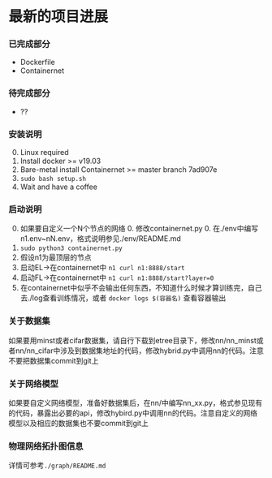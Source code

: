 # 最新的项目进展
### 已完成部分
- Dockerfile
- Containernet
### 待完成部分
- ??
### 安装说明
0. Linux required
0. Install docker >= v19.03
0. Bare-metal install Containernet >= master branch 7ad907e
0. ```sudo bash setup.sh```
0. Wait and have a coffee
### 启动说明
0. 如果要自定义一个N个节点的网络
    0. 修改containernet.py
    0. 在./env中编写n1.env~nN.env，格式说明参见./env/README.md
0. ```sudo python3 containernet.py```
0. 假设n1为最顶层的节点
0. 启动EL->在containernet中 ```n1 curl n1:8888/start```
0. 启动FL->在containernet中 ```n1 curl n1:8888/start?layer=0```
0. 在containernet中似乎不会输出任何东西，不知道什么时候才算训练完，自己去./log查看训练情况，或者 ```docker logs $(容器名)``` 查看容器输出
### 关于数据集
如果要用minst或者cifar数据集，请自行下载到etree目录下，修改nn/nn_minst或者nn/nn_cifar中涉及到数据集地址的代码，修改hybrid.py中调用nn的代码。注意不要把数据集commit到git上
### 关于网络模型
如果要自定义网络模型，准备好数据集后，在nn/中编写nn_xx.py，格式参见现有的代码，暴露出必要的api，修改hybird.py中调用nn的代码。注意自定义的网络模型以及相应的数据集也不要commit到git上
### 物理网络拓扑图信息
详情可参考`./graph/README.md`
